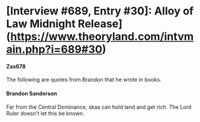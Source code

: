 # [Interview #689, Entry #30]: Alloy of Law Midnight Release](https://www.theoryland.com/intvmain.php?i=689#30)

#### Zas678

The following are quotes from Brandon that he wrote in books.

#### Brandon Sanderson

Far from the Central Dominance, skaa can hold land and get rich. The Lord Ruler doesn't let this be known.

